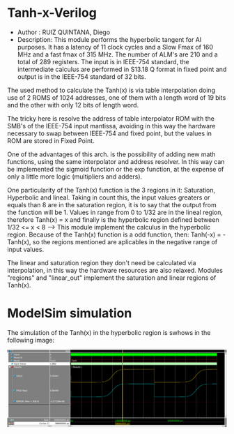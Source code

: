 # Tanh-x-Verilog

- Author :     RUIZ QUINTANA, Diego
- Description: This module performs the hyperbolic 
  tangent for AI purposes. It has a latency of 11
  clock cycles and a Slow Fmax of 160 MHz and a 
  fast fmax of 315 MHz. The number of ALM's are 210
  and a total of 289 registers. The input is in 
  IEEE-754 standard, the intermediate calculus are
  performed in S13.18 Q format in fixed point and 
  output is in the IEEE-754 standard of 32 bits.

The used method to calculate the Tanh(x) is via
table interpolation doing use of 2 ROMS of 1024
addresses, one of them with a length word of 19
bits and the other with only 12 bits of length word.

The tricky here is resolve the address of table 
interpolator ROM with the SMB's of the IEEE-754 input 
mantissa, avoiding in this way the hardware necessary 
to swap between IEEE-754 and fixed point, but 
the values in ROM are stored in Fixed Point.

One of the advantages of this arch. is the possibility 
of adding new math functions, using the same interpolator
and address resolver. In this way can be implemented 
the sigmoid function or the exp function, at the expense of
only a little more logic (multipliers and adders).

One particularity of the Tanh(x) function is the 3 regions in it:
Saturation, Hyperbolic and lineal. Taking in count this, the input values
greaters or equals than 8 are in the saturation region, it is to say that
the output from the function will be 1. Values in range from 0 to
1/32 are in the lineal region, therefore Tanh(x) = x and finally is
the hyperbolic region defined between 1/32 <= x < 8 --> This module
implement the calculus in the hyperbolic region. Because of the Tanh(x) 
function is a odd function, then: Tanh(-x) = -Tanh(x), so the regions
mentioned are aplicables in the negative range of input values.

The linear and saturation region they don't need be calculated via interpolation,
in this way the hardware resources are also relaxed. Modules "regions"
and "linear_out" implement the saturation and linear regions of Tanh(x).

# ModelSim simulation
The simulation of the Tanh(x) in the hyperbolic region is swhows in the following image:

![picture](muestra.bmp)


